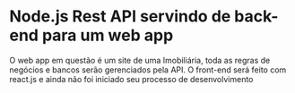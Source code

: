 # Node.js Rest API servindo de back-end para um web app
O web app em questão é um site de uma Imobiliária, toda as regras de negócios e bancos serão gerenciados pela API.
O front-end será feito com react.js e ainda não foi iniciado seu processo de desenvolvimento
